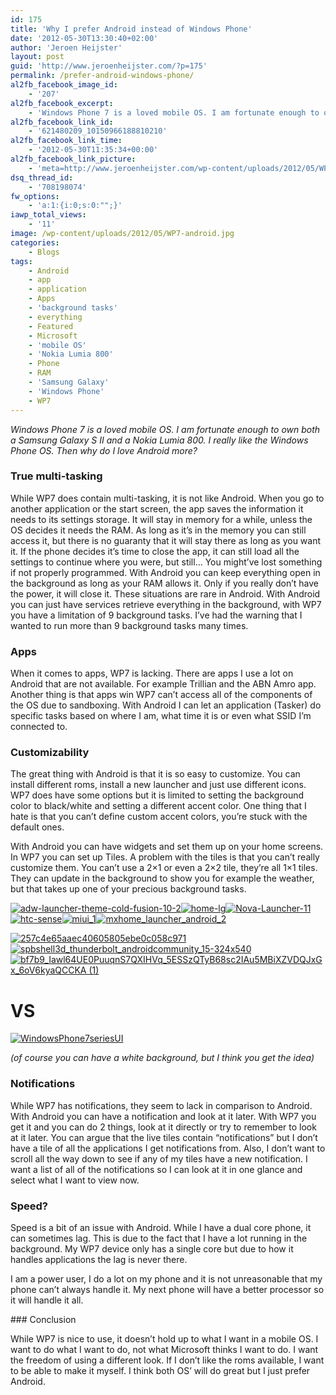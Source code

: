 ```yaml
---
id: 175
title: 'Why I prefer Android instead of Windows Phone'
date: '2012-05-30T13:30:40+02:00'
author: 'Jeroen Heijster'
layout: post
guid: 'http://www.jeroenheijster.com/?p=175'
permalink: /prefer-android-windows-phone/
al2fb_facebook_image_id:
    - '207'
al2fb_facebook_excerpt:
    - 'Windows Phone 7 is a loved mobile OS. I am fortunate enough to own both a Samsung Galaxy S II and a Nokia Lumia 800. I really like the Windows Phone OS. Then why do I love Android more?'
al2fb_facebook_link_id:
    - '621480209_10150966188810210'
al2fb_facebook_link_time:
    - '2012-05-30T11:35:34+00:00'
al2fb_facebook_link_picture:
    - 'meta=http://www.jeroenheijster.com/wp-content/uploads/2012/05/WP7-android.jpg'
dsq_thread_id:
    - '708198074'
fw_options:
    - 'a:1:{i:0;s:0:"";}'
iawp_total_views:
    - '11'
image: /wp-content/uploads/2012/05/WP7-android.jpg
categories:
    - Blogs
tags:
    - Android
    - app
    - application
    - Apps
    - 'background tasks'
    - everything
    - Featured
    - Microsoft
    - 'mobile OS'
    - 'Nokia Lumia 800'
    - Phone
    - RAM
    - 'Samsung Galaxy'
    - 'Windows Phone'
    - WP7
---
```


*Windows Phone 7 is a loved mobile OS. I am fortunate enough to own both a Samsung Galaxy S II and a Nokia Lumia 800. I really like the Windows Phone OS. Then why do I love Android more?*

### True multi-tasking

While WP7 does contain multi-tasking, it is not like Android. When you go to another application or the start screen, the app saves the information it needs to its settings storage. It will stay in memory for a while, unless the OS decides it needs the RAM. As long as it’s in the memory you can still access it, but there is no guaranty that it will stay there as long as you want it. If the phone decides it’s time to close the app, it can still load all the settings to continue where you were, but still… You might’ve lost something if not properly programmed. With Android you can keep everything open in the background as long as your RAM allows it. Only if you really don’t have the power, it will close it. These situations are rare in Android. With Android you can just have services retrieve everything in the background, with WP7 you have a limitation of 9 background tasks. I’ve had the warning that I wanted to run more than 9 background tasks many times.

### Apps

When it comes to apps, WP7 is lacking. There are apps I use a lot on Android that are not available. For example Trillian and the ABN Amro app. Another thing is that apps win WP7 can’t access all of the components of the OS due to sandboxing. With Android I can let an application (Tasker) do specific tasks based on where I am, what time it is or even what SSID I’m connected to.

### Customizability

The great thing with Android is that it is so easy to customize. You can install different roms, install a new launcher and just use different icons. WP7 does have some options but it is limited to setting the background color to black/white and setting a different accent color. One thing that I hate is that you can’t define custom accent colors, you’re stuck with the default ones.

With Android you can have widgets and set them up on your home screens. In WP7 you can set up Tiles. A problem with the tiles is that you can’t really customize them. You can’t use a 2×1 or even a 2×2 tile, they’re all 1×1 tiles. They can update in the background to show you for example the weather, but that takes up one of your precious background tasks.

[![](http://jeroenheijstercom.azurewebsites.net/wp-content/uploads/2012/05/adw-launcher-theme-cold-fusion-10-2-168x300.jpg "adw-launcher-theme-cold-fusion-10-2")](http://jeroenheijstercom.azurewebsites.net/wp-content/uploads/2012/05/adw-launcher-theme-cold-fusion-10-2.jpg)[![](http://jeroenheijstercom.azurewebsites.net/wp-content/uploads/2012/05/home-lg-168x300.png "home-lg")](http://jeroenheijstercom.azurewebsites.net/wp-content/uploads/2012/05/home-lg.png)[![](http://jeroenheijstercom.azurewebsites.net/wp-content/uploads/2012/05/Nova-Launcher-11-168x300.jpg "Nova-Launcher-11")](http://jeroenheijstercom.azurewebsites.net/wp-content/uploads/2012/05/Nova-Launcher-11.jpg)  
[![](http://jeroenheijstercom.azurewebsites.net/wp-content/uploads/2012/05/htc-sense-200x300.jpg "htc-sense")](http://jeroenheijstercom.azurewebsites.net/wp-content/uploads/2012/05/htc-sense.jpg)[![](http://jeroenheijstercom.azurewebsites.net/wp-content/uploads/2012/05/miui_1-180x300.jpg "miui_1")](http://jeroenheijstercom.azurewebsites.net/wp-content/uploads/2012/05/miui_1.jpg)[![](http://jeroenheijstercom.azurewebsites.net/wp-content/uploads/2012/05/mxhome_launcher_android_2-180x300.gif "mxhome_launcher_android_2")](http://jeroenheijstercom.azurewebsites.net/wp-content/uploads/2012/05/mxhome_launcher_android_2.gif)

[![](http://jeroenheijstercom.azurewebsites.net/wp-content/uploads/2012/05/257c4e65aaec40605805ebe0c058c971-180x300.jpg "257c4e65aaec40605805ebe0c058c971")](http://jeroenheijstercom.azurewebsites.net/wp-content/uploads/2012/05/257c4e65aaec40605805ebe0c058c971.jpg)[![](http://jeroenheijstercom.azurewebsites.net/wp-content/uploads/2012/05/spbshell3d_thunderbolt_androidcommunity_15-324x540-180x300.png "spbshell3d_thunderbolt_androidcommunity_15-324x540")](/wp-content/uploads/2012/05/spbshell3d_thunderbolt_androidcommunity_15-324x5401.png)[![](http://jeroenheijstercom.azurewebsites.net/wp-content/uploads/2012/05/bf7b9_Iawl64UE0PuuqnS7QXIHVq_5ESSzQTyB68sc2IAu5MBiXZVDQJxGx_6oV6kyaQCCKA-1-179x300.jpg "bf7b9_Iawl64UE0PuuqnS7QXIHVq_5ESSzQTyB68sc2IAu5MBiXZVDQJxGx_6oV6kyaQCCKA (1)")](/wp-content/uploads/2012/05/bf7b9_Iawl64UE0PuuqnS7QXIHVq_5ESSzQTyB68sc2IAu5MBiXZVDQJxGx_6oV6kyaQCCKA-1.jpg)

# VS

[![](http://jeroenheijstercom.azurewebsites.net/wp-content/uploads/2012/05/WindowsPhone7seriesUI-300x250.jpg "WindowsPhone7seriesUI")](http://jeroenheijstercom.azurewebsites.net/wp-content/uploads/2012/05/WindowsPhone7seriesUI.jpg)

*(of course you can have a white background, but I think you get the idea)*

### Notifications

While WP7 has notifications, they seem to lack in comparison to Android. With Android you can have a notification and look at it later. With WP7 you get it and you can do 2 things, look at it directly or try to remember to look at it later. You can argue that the live tiles contain “notifications” but I don’t have a tile of all the applications I get notifications from. Also, I don’t want to scroll all the way down to see if any of my tiles have a new notification. I want a list of all of the notifications so I can look at it in one glance and select what I want to view now.

### Speed?

Speed is a bit of an issue with Android. While I have a dual core phone, it can sometimes lag. This is due to the fact that I have a lot running in the background. My WP7 device only has a single core but due to how it handles applications the lag is never there.

I am a power user, I do a lot on my phone and it is not unreasonable that my phone can’t always handle it. My next phone will have a better processor so it will handle it all.

<div></div><div></div>### Conclusion

While WP7 is nice to use, it doesn’t hold up to what I want in a mobile OS. I want to do what I want to do, not what Microsoft thinks I want to do. I want the freedom of using a different look. If I don’t like the roms available, I want to be able to make it myself. I think both OS’ will do great but I just prefer Android.

<div></div><div></div><div></div><div></div><div></div><div></div><div></div>